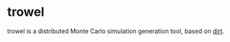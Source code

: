 trowel
======
trowel is a distributed Monte Carlo simulation generation tool, based on [dirt](http://github.com/mastbaum/dirt).

